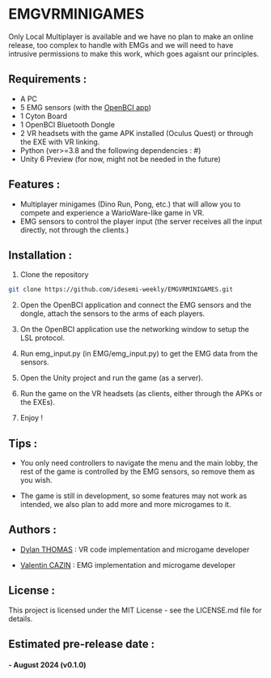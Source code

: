 # EMGVRMINIGAMES

Only Local Multiplayer is available and we have no plan to make an online release, too complex to handle with EMGs and we will need to have intrusive permissions to make this work, which goes agaisnt our principles.


## Requirements :

- A PC
- 5 EMG sensors (with the [OpenBCI app](https://openbci.com/downloads))
- 1 Cyton Board
- 1 OpenBCI Bluetooth Dongle 
- 2 VR headsets with the game APK installed (Oculus Quest) or through the EXE with VR linking.
- Python (ver>=3.8 and the following dependencies : #)
- Unity 6 Preview (for now, might not be needed in the future)


## Features :

- Multiplayer minigames (Dino Run, Pong, etc.) that will allow you to compete and experience a WarioWare-like game in VR.
- EMG sensors to control the player input (the server receives all the input directly, not through the clients.)


## Installation :

1. Clone the repository

```bash
git clone https://github.com/idesemi-weekly/EMGVRMINIGAMES.git
```

2. Open the OpenBCI application and connect the EMG sensors and the dongle, attach the sensors to the arms of each players.

3. On the OpenBCI application use the networking window to setup the LSL protocol. 

4. Run emg_input.py (in EMG/emg_input.py) to get the EMG data from the sensors.

5. Open the Unity project and run the game (as a server).

6. Run the game on the VR headsets (as clients, either through the APKs or the EXEs).

7. Enjoy !


## Tips :

- You only need controllers to navigate the menu and the main lobby, the rest of the game is controlled by the EMG sensors, so remove them as you wish.

- The game is still in development, so some features may not work as intended, we also plan to add more and more microgames to it.


## Authors :

- [Dylan THOMAS](https://github.com/Dylouwu) : VR code implementation and microgame developer

- [Valentin CAZIN](https://github.com/ItsMyRainbow) : EMG implementation and microgame developer


## License :

This project is licensed under the MIT License - see the LICENSE.md file for details.


## Estimated pre-release date :

#### - August 2024 (v0.1.0)
